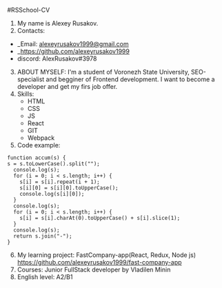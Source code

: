 #RSSchool-CV

1. My name is Alexey Rusakov.
2. Contacts:

- \_Email: alexeyrusakov1999@gmail.com
- \_https://github.com/alexeyrusakov1999
- discord: AlexRusakov#3978

3. ABOUT MYSELF: I'm a student of Voronezh State University, SEO-specialist and begginer of Frontend development. I want to become a developer and get my firs job offer.
4. Skills:
   - HTML
   - CSS
   - JS
   - React
   - GIT
   - Webpack
5. Code example:

```
function accum(s) {
s = s.toLowerCase().split("");
  console.log(s);
  for (i = 0; i < s.length; i++) {
    s[i] = s[i].repeat(i + 1);
    s[i][0] = s[i][0].toUpperCase();
    console.log(s[i][0]);
  }
  console.log(s);
  for (i = 0; i < s.length; i++) {
    s[i] = s[i].charAt(0).toUpperCase() + s[i].slice(1);
  }
  console.log(s);
  return s.join("-");
}
```

6. My learning project: FastCompany-app(React, Redux, Node js)
   https://github.com/alexeyrusakov1999/fast-company-app
7. Courses: Junior FullStack developer by Vladilen Minin
8. English level: A2/B1
